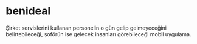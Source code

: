 benideal
========

Şirket servislerini kullanan personelin o gün gelip gelmeyeceğini belirtebileceği, şoförün ise gelecek insanları görebileceği mobil uygulama.
